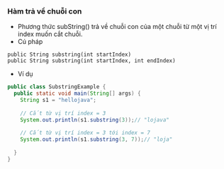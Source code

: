 ### Hàm trả về chuỗi con
- Phương thức subString() trả về chuỗi con của một chuỗi từ một vị trí index muốn cắt chuỗi.
- Cú pháp 
```
public String substring(int startIndex)
public String substring(int startIndex, int endIndex)
```
- Ví dụ
```java
public class SubstringExample {
  public static void main(String[] args) {
    String s1 = "hellojava";
    
    // Cắt từ vị trí index = 3
    System.out.println(s1.substring(3));// "lojava"
    
    // Cắt từ vị trí index = 3 tới index = 7
    System.out.println(s1.substring(3, 7));// "loja"
    
  }
}
```